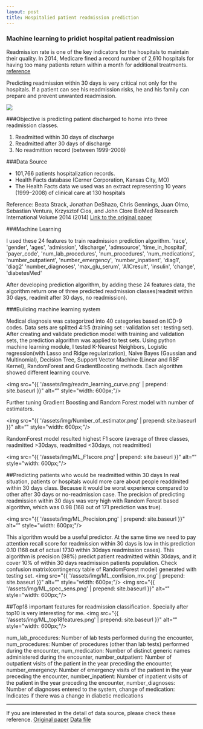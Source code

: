 ```yaml
---
layout: post
title: Hospitalied patient readmission prediction
---
```


### Machine learning to pridict hospital patient readmission

Readmission rate is one of the key indicators for the hospitals to maintain their quality.
In 2014, Medicare fined a record number of 2,610 hospitals  for having too many patients return within a month for additional treatments.
[reference](http://kaiserhealthnews.org/news/medicare-readmissions-penalties-2015/)

Predicting readmission within 30 days is very critical not only for the hospitals. If a patient can see his readmission risks, he and his family can prepare and prevent unwanted readmission.

<img src="{{ '/assets/img/readmission.jpg' | prepend: site.baseurl }}">

###Objective is predicting patient discharged to home into three readmission classes.

1. Readmitted within 30 days of discharge
2. Readmitted after 30 days of discharge
3. No readmittion record (between 1999-2008)


###Data Source

* 101,766 patients hospitalization records.
* Health Facts database (Cerner Corporation, Kansas City, MO)
* The Health Facts data we used was an extract representing 10 years (1999–2008) of clinical care at 130 hospitals

Reference:
Beata Strack, Jonathan DeShazo, Chris Gennings, Juan Olmo, Sebastian Ventura, Krzysztof Cios, and John Clore
BioMed Research International Volume 2014 (2014)
[Link to the original paper](http://www.hindawi.com/journals/bmri/2014/781670/)


###Machine Learning

I used these 24 features to train readmission prediction algorithm. 
'race', 'gender', 'ages', 'admission', 'discharge', 'admsource', 'time_in_hospital', 'payer_code', 'num_lab_procedures', 'num_procedures', 'num_medications', 'number_outpatient', 'number_emergency', 'number_inpatient', 'diag1', 'diag2' 'number_diagnoses', 'max_glu_serum', 'A1Cresult', 'insulin', 'change', 'diabetesMed'


After developing prediction algorithm, by adding these 24 features data, the algorithm return one of three predicted readmission classes(readmit within 30 days, readmit after 30 days, no readmission).

###Building machine learning system

Medical diagnosis was categorized into 40 categories based on ICD-9 codes. 
Data sets are splitted 4:1:5 (training set : validation set : testing set). After creating and validate prediction model with training and validation sets, the prediction algorithm was applied to test sets. Using python machine learning module, I tested K-Nearest Neighbors, Logistic regression(with Lasso and Ridge regularization), Naive Bayes (Gaussian and Multinomial), Decision Tree, Support Vector Machine (Linear and RBF Kernel), RandomForest and GradientBoosting methods. Each algorithm showed different learning courve.

<img src="{{ '/assets/img/readm_learning_curve.png' | prepend: site.baseurl }}" alt=“" style="width: 600px;"/>

Further tuning Gradient Boosting and Random Forest model with number of estimators.

<img src="{{ '/assets/img/Number_of_estimator.png' | prepend: site.baseurl }}" alt=“" style="width: 600px;"/>

RandomForest model resulted highest F1 score (average of three classes, readmitted >30days, readmitted <30days, not readmitted)

<img src="{{ '/assets/img/ML_F1score.png' | prepend: site.baseurl }}" alt=“" style="width: 600px;"/>

##Predicting patients who would be readmitted within 30 days 
In real situation, patients or hospitals would more care about people readdmited within 30 days class. Because it would be worst experience compared to other after 30 days or no-readmission case.
The precision of predicting readmission within 30 days was very high with Random Forest based algorithm, which was 0.98 (168 out of 171 prediction was true).

<img src="{{ '/assets/img/ML_Precision.png' | prepend: site.baseurl }}" alt=“" style="width: 600px;"/>

This algorithm would be a useful predictor.
At the same time we need to pay attention recall score for readmission within 30 days is low in this prediction 0.10 (168 out of actual 1730 within 30days readmission cases).
This algorithm is precision (98%) predict patient readmitted within 30days, and it cover 10% of within 30 days readmission patients population. 
Check confusion matrix(contingency table of RandomForest model) generated with testing set.
<img src="{{ '/assets/img/ML_confision_mx.png' | prepend: site.baseurl }}" alt=“" style="width: 600px;"/>
<img src="{{ '/assets/img/ML_spec_sens.png' | prepend: site.baseurl }}" alt=“" style="width: 600px;"/>


##Top18 important features for readmission classification.
Specially after top10 is very interesting for me. 
<img src="{{ '/assets/img/ML_top18features.png' | prepend: site.baseurl }}" alt=“" style="width: 600px;"/>


num_lab_procedures: Number of lab tests performed during the encounter, 
num_procedures: Number of procedures (other than lab tests) performed during the encounter, 
num_medication: Number of distinct generic names administered during the encounter, 
number_outpatient: Number of outpatient visits of the patient in the year preceding the encounter, 
number_emergency: Number of emergency visits of the patient in the year preceding the encounter, 
number_inpatient: Number of inpatient visits of the patient in the year preceding the encounter, 
number_diagnoses: Number of diagnoses entered to the system, 
change of medication: Indicates if there was a change in diabetic medications
      
-------------------------------------
If you are interested in the detail of data source, please check these reference.
[Original paper](http://www.hindawi.com/journals/bmri/2014/781670/)
[Data file](https://archive.ics.uci.edu/ml/datasets/Diabetes+130-US+hospitals+for+years+1999-2008)






